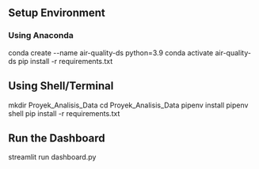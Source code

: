 ## Setup Environment

### Using Anaconda
conda create --name air-quality-ds python=3.9
conda activate air-quality-ds
pip install -r requirements.txt

## Using Shell/Terminal
mkdir Proyek_Analisis_Data
cd Proyek_Analisis_Data
pipenv install
pipenv shell
pip install -r requirements.txt

## Run the Dashboard
streamlit run dashboard.py